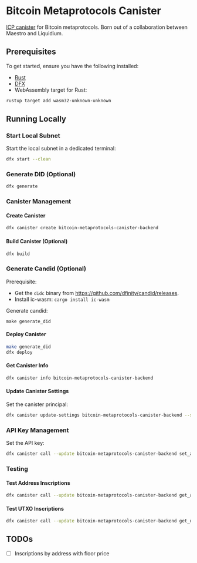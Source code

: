 # Bitcoin Metaprotocols Canister

[ICP canister](https://internetcomputer.org/docs/building-apps/essentials/canisters) for Bitcoin metaprotocols. Born out of a collaboration between Maestro and Liquidium.

## Prerequisites

To get started, ensure you have the following installed:

-   [Rust](https://www.rust-lang.org/tools/install)
-   [DFX](https://internetcomputer.org/docs/building-apps/developer-tools/dfx/)
-   WebAssembly target for Rust:

```bash
rustup target add wasm32-unknown-unknown
```

## Running Locally

### Start Local Subnet

Start the local subnet in a dedicated terminal:

```bash
dfx start --clean
```

### Generate DID (Optional)

```bash
dfx generate
```

### Canister Management

#### Create Canister

```bash
dfx canister create bitcoin-metaprotocols-canister-backend
```

#### Build Canister (Optional)

```bash
dfx build
```

### Generate Candid (Optional)
Prerequisite:
- Get the `didc` binary from https://github.com/dfinity/candid/releases.
- Install ic-wasm: `cargo install ic-wasm`

Generate candid:
```
make generate_did
```

#### Deploy Canister

```bash
make generate_did
dfx deploy
```

#### Get Canister Info

```bash
dfx canister info bitcoin-metaprotocols-canister-backend
```

#### Update Canister Settings

Set the canister principal:

```bash
dfx canister update-settings bitcoin-metaprotocols-canister-backend --set-controller <id>
```

### API Key Management

Set the API key:

```bash
dfx canister call --update bitcoin-metaprotocols-canister-backend set_api_key '("maestro_api_key")'
```

### Testing

#### Test Address Inscriptions

```bash
dfx canister call --update bitcoin-metaprotocols-canister-backend get_address_inscriptions '("bc1pa2lw8d6u3kkexzqn9hqgzultkzjjc9rxtveldes68ryfdq8tmslqwfuccl", "10")'
```

#### Test UTXO Inscriptions

```bash
dfx canister call --update bitcoin-metaprotocols-canister-backend get_utxo_inscriptions '("604abd1c0ff2ce5a89b004a0601a75280ed3b76384af37b0a46a23471e9288e7", "1")'
```

## TODOs

-   [ ] Inscriptions by address with floor price
